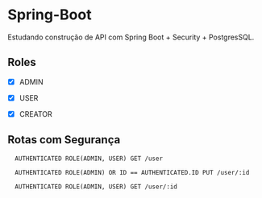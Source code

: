 # Spring-Boot

Estudando construção de API com Spring Boot + Security + PostgresSQL.


## Roles

- [x] ADMIN
- [x] USER
- [x] CREATOR


## Rotas com Segurança

```
  AUTHENTICATED ROLE(ADMIN, USER) GET /user
```

```
  AUTHENTICATED ROLE(ADMIN) OR ID == AUTHENTICATED.ID PUT /user/:id
```

```
  AUTHENTICATED ROLE(ADMIN, USER) GET /user/:id
```
